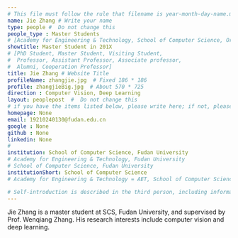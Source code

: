 ```yaml
---
# This file must follow the rule that filename is year-month-day-name.md .
name: Jie Zhang # Write your name
type: people #  Do not change this
people_type : Master Students
# [Academy for Engineering & Technology, School of Computer Science, Organizer]
showtitle: Master Student in 201X
# [PhD Student, Master Student, Visiting Student,
#  Professor, Assistant Professor, Associate professor,
#  Alumni, Cooperation Professor]
title: Jie Zhang # Website Title
profileName: zhangjie.jpg  # Fixed 186 * 186
profile: zhangjieBig.jpg  # About 570 * 725
direction : Computer Vision, Deep Learning
layout: peoplepost  #  Do not change this
# if you have the items listed below, please write here; if not, please write None.
homepage: None
email: 19210240130@fudan.edu.cn
google : None
github : None
linkedin: None
# 
institution: School of Computer Science, Fudan University
# Academy for Engineering & Technology, Fudan University
# School of Computer Science, Fudan University
institutionShort: School of Computer Science
# Academy for Engineering & Technology = AET, School of Computer Science = SCS

# Self-introduction is described in the third person, including information such as educational experience
---
```


Jie Zhang is a master student at SCS, Fudan University, and supervised by Prof. Wenqiang Zhang. His research interests include computer vision and deep learning.